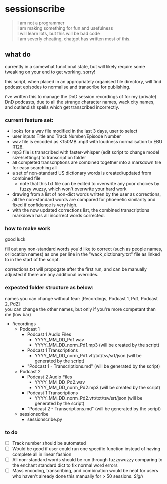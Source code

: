 # sessionscribe

>I am not a programmer  
>I am making something for fun and usefulness  
>I will learn lots, but this will be bad code  
>I am severly cheating, chatgpt has written most of this.

## what do
currently in a somewhat functional state, but will likely require some tweaking on your end to get working. sorry!

this script, when placed in an appropriately organised file directory, will find podcast episodes to normalise and transcribe for publishing.

i've written this to manage the DnD session recordings of for my (private) DnD podcasts, due to all the strange character names, wack city names, and outlandish spells which get transcribed incorrectly. 

### current feature set:
- looks for a wav file modified in the last 3 days, user to select
- user inputs Title and Track Number/Episode Number
- wav file is encoded as <150MB .mp3 with loudness normalisation to EBU R128.
- mp3 file is transcribed with faster-whisper (edit script to change model size/settings) to transcription folder
- all completed transcriptions are combined together into a markdown file for easy searching all
- a set of non-standard US dictionary words is created/updated from combined file
    - note that this txt file can be edited to overwrite any poor choices by fuzzy wuzzy, which won't overwrite your hard work
- drawing from a list of non-dict words written by the user as corrections, all the non-standard words are compared for phoenetic similarity and fixed if confidence is very high.
- with the now updated corrections list, the combined transcriptions markdown has all incorrect words corrected.

### how to make work
good luck

fill out any non-standard words you'd like to correct (such as people names, or location names) as one per line in the "wack_dictionary.txt" file as linked to in the start of the script.

corrections.txt will propogate after the first run, and can be manually adjusted if there are any additional overrides.

### expected folder structure as below:  
names you can change without fear: [Recordings, Podcast 1, Pd1, Podcast 2, Pd2]  
you can change the other names, but only if you're more competant than me (low bar)

- Recordings
    - Podcast 1
        - Podcast 1 Audio Files
            - YYYY_MM_DD_Pd1.wav
            - YYYY_MM_DD_norm_Pd1.mp3 (will be created by the script)
        - Podcast 1 Transcriptions
            - YYYY_MM_DD_norm_Pd1.vtt/txt/tsv/srt/json (will be generated by the script)
        - "Podcast 1 - Transcriptions.md" (will be generated by the script)
    - Podcast 2
        - Podcast 2 Audio Files
            - YYYY_MM_DD_Pd2.wav
            - YYYY_MM_DD_norm_Pd2.mp3 (will be created by the script)
        - Podcast 1 Transcriptions
            - YYYY_MM_DD_norm_Pd2.vtt/txt/tsv/srt/json (will be generated by the script)
        - "Podcast 2 - Transcriptions.md" (will be generated by the script)
    - sessionscribe
        - sessionscribe.py

### to do
- [ ] Track number should be automated
- [ ] Would be good if user could run one specific function instead of having complete all in linear fashion
- [ ] All non-standard words should be run through fuzzywuzzy comparing to the enchant standard dict to fix normal word errors
- [ ] Mass encoding, transcribing, and combination would be neat for users who haven't already done this manually for > 50 sessions. *Sigh*
